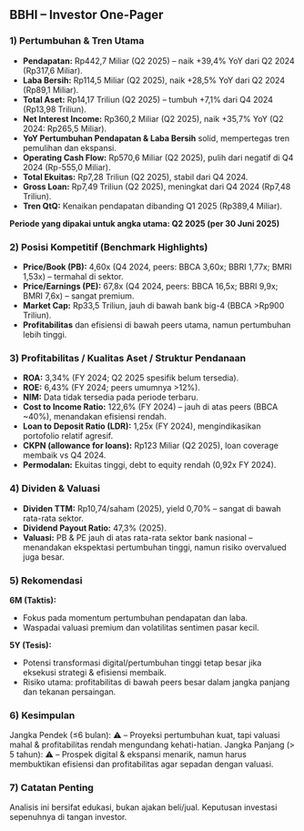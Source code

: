 ## BBHI – Investor One-Pager

### 1) Pertumbuhan & Tren Utama
- **Pendapatan:** Rp442,7 Miliar (Q2 2025) – naik +39,4% YoY dari Q2 2024 (Rp317,6 Miliar).  
- **Laba Bersih:** Rp114,5 Miliar (Q2 2025), naik +28,5% YoY dari Q2 2024 (Rp89,1 Miliar).  
- **Total Aset:** Rp14,17 Triliun (Q2 2025) – tumbuh +7,1% dari Q4 2024 (Rp13,98 Triliun).
- **Net Interest Income:** Rp360,2 Miliar (Q2 2025), naik +35,7% YoY (Q2 2024: Rp265,5 Miliar).
- **YoY Pertumbuhan Pendapatan & Laba Bersih** solid, mempertegas tren pemulihan dan ekspansi.
- **Operating Cash Flow:** Rp570,6 Miliar (Q2 2025), pulih dari negatif di Q4 2024 (Rp-555,0 Miliar).
- **Total Ekuitas:** Rp7,28 Triliun (Q2 2025), stabil dari Q4 2024.
- **Gross Loan:** Rp7,49 Triliun (Q2 2025), meningkat dari Q4 2024 (Rp7,48 Triliun).
- **Tren QtQ:** Kenaikan pendapatan dibanding Q1 2025 (Rp389,4 Miliar).
  
**Periode yang dipakai untuk angka utama: Q2 2025 (per 30 Juni 2025)**

### 2) Posisi Kompetitif (Benchmark Highlights)
- **Price/Book (PB):** 4,60x (Q4 2024, peers: BBCA 3,60x; BBRI 1,77x; BMRI 1,53x) – termahal di sektor.
- **Price/Earnings (PE):** 67,8x (Q4 2024, peers: BBCA 16,5x; BBRI 9,9x; BMRI 7,6x) – sangat premium.
- **Market Cap:** Rp33,5 Triliun, jauh di bawah bank big-4 (BBCA >Rp900 Triliun).
- **Profitabilitas** dan efisiensi di bawah peers utama, namun pertumbuhan lebih tinggi.

### 3) Profitabilitas / Kualitas Aset / Struktur Pendanaan
- **ROA:** 3,34% (FY 2024; Q2 2025 spesifik belum tersedia).
- **ROE:** 6,43% (FY 2024; peers umumnya >12%).
- **NIM:** Data tidak tersedia pada periode terbaru.
- **Cost to Income Ratio:** 122,6% (FY 2024) – jauh di atas peers (BBCA ~40%), menandakan efisiensi rendah.
- **Loan to Deposit Ratio (LDR):** 1,25x (FY 2024), mengindikasikan portofolio relatif agresif.
- **CKPN (allowance for loans):** Rp123 Miliar (Q2 2025), loan coverage membaik vs Q4 2024.
- **Permodalan:** Ekuitas tinggi, debt to equity rendah (0,92x FY 2024).

### 4) Dividen & Valuasi
- **Dividen TTM:** Rp10,74/saham (2025), yield 0,70% – sangat di bawah rata-rata sektor.
- **Dividend Payout Ratio:** 47,3% (2025).
- **Valuasi:** PB & PE jauh di atas rata-rata sektor bank nasional – menandakan ekspektasi pertumbuhan tinggi, namun risiko overvalued juga besar.

### 5) Rekomendasi
**6M (Taktis):**
- Fokus pada momentum pertumbuhan pendapatan dan laba.
- Waspadai valuasi premium dan volatilitas sentimen pasar kecil.

**5Y (Tesis):**
- Potensi transformasi digital/pertumbuhan tinggi tetap besar jika eksekusi strategi & efisiensi membaik.
- Risiko utama: profitabilitas di bawah peers besar dalam jangka panjang dan tekanan persaingan.

### 6) Kesimpulan
Jangka Pendek (≤6 bulan): ⚠️ – Proyeksi pertumbuhan kuat, tapi valuasi mahal & profitabilitas rendah mengundang kehati-hatian.
Jangka Panjang (> 5 tahun): ⚠️ – Prospek digital & ekspansi menarik, namun harus membuktikan efisiensi dan profitabilitas agar sepadan dengan valuasi.

### 7) Catatan Penting
Analisis ini bersifat edukasi, bukan ajakan beli/jual. Keputusan investasi sepenuhnya di tangan investor.